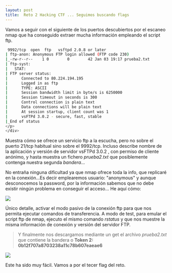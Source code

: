 ```yaml
---
layout: post
title:  Reto 2 Hacking CTF ... Seguimos buscando flags
---
```


Vamos a seguir con el siguiente de los puertos descubiertos por el escaneo nmap que ha conseguido extraer mucha información empleando el script ftp.

```bash
 9992/tcp  open  ftp   vsftpd 2.0.8 or later
| ftp-anon: Anonymous FTP login allowed (FTP code 230)
|_-rw-r--r--    1 0        0        42 Jan 03 19:17 prueba2.txt
| ftp-syst: 
|   STAT: 
| FTP server status:
|      Connected to 80.224.194.195
|      Logged in as ftp
|      TYPE: ASCII
|      Session bandwidth limit in byte/s is 6250000
|      Session timeout in seconds is 300
|      Control connection is plain text
|      Data connections will be plain text
|      At session startup, client count was 1
|      vsFTPd 3.0.2 - secure, fast, stable
|_End of status
</p>
</div>

```

Muestra cómo se ofrece un servicio ftp a la escucha, pero no sobre el puerto 21/tcp habitual sino sobre el  9992/tcp. Incluso describe nombre de la aplicación y versión de servidor vsFTPd 3.0.2 , con permiso de cliente anónimo, y hasta muestra un fichero *prueba2.txt* que posiblemente contenga nuestra segunda *bandera*...

No entraña ninguna dificultad ya que nmap ofrece toda la info, que replicaré en la conexión...Es decir emplearemos usuario: "anonymous" y aunque desconocemos la password, por la información sabemos que no debe existir ningún problema en conseguir el acceso... He aquí cómo:

<img src="{{ site.baseurl }}/public/Reto2_ftp.png">

Único detalle, activar el modo pasivo de la  conexión ftp para que nos permita ejecutar comandos de transferencia.  A modo de test, para emular el script ftp de nmap, ejecuto el mismo comando *rstatus* y  que nos muestre la misma información de conexión y versión del servidor FTP.  

> Y finalmente nos descargamos mediante un get el archivo *prueba2.txt* que contiene la bandera o  **Token 2: 0b12f707a8703238a11c78b607eaeae6**

<img src="{{ site.baseurl }}/public/Flag_reto2.png">


Este ha sido muy fácil. Vamos a por el tecer flag del reto.
